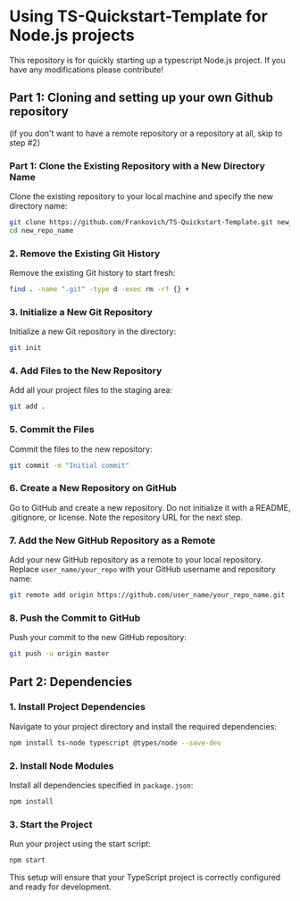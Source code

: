 # Using TS-Quickstart-Template for Node.js projects

This repository is for quickly starting up a typescript Node.js project. If you have any modifications please contribute!

## Part 1: Cloning and setting up your own Github repository

(if you don't want to have a remote repository or a repository at all, skip to step #2)

### Part 1: Clone the Existing Repository with a New Directory Name

Clone the existing repository to your local machine and specify the new directory name:

```sh
git clone https://github.com/Frankovich/TS-Quickstart-Template.git new_repo_name
cd new_repo_name
```

### 2. Remove the Existing Git History

Remove the existing Git history to start fresh:

```sh
find . -name ".git" -type d -exec rm -rf {} +
```

### 3. Initialize a New Git Repository

Initialize a new Git repository in the directory:

```sh
git init
```

### 4. Add Files to the New Repository

Add all your project files to the staging area:

```sh
git add .
```

### 5. Commit the Files

Commit the files to the new repository:

```sh
git commit -m "Initial commit"
```

### 6. Create a New Repository on GitHub

Go to GitHub and create a new repository. Do not initialize it with a README, .gitignore, or license. Note the repository URL for the next step.

### 7. Add the New GitHub Repository as a Remote

Add your new GitHub repository as a remote to your local repository. Replace `user_name/your_repo` with your GitHub username and repository name:

```sh
git remote add origin https://github.com/user_name/your_repo_name.git
```

### 8. Push the Commit to GitHub

Push your commit to the new GitHub repository:

```sh
git push -u origin master
```

## Part 2: Dependencies

### 1. Install Project Dependencies

Navigate to your project directory and install the required dependencies:

```sh
npm install ts-node typescript @types/node --save-dev
```

### 2. Install Node Modules

Install all dependencies specified in `package.json`:

```sh
npm install
```

### 3. Start the Project

Run your project using the start script:

```sh
npm start
```

This setup will ensure that your TypeScript project is correctly configured and ready for development.
